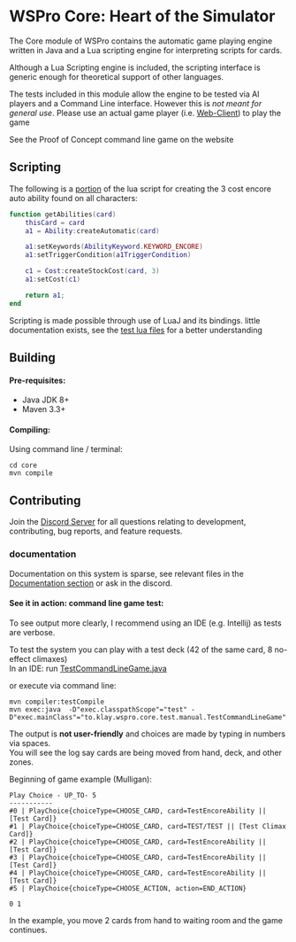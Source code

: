 # WSPro Core: Heart of the Simulator

The Core module of WSPro contains the automatic game playing engine written in Java and a Lua scripting engine for interpreting scripts for cards.

Although a Lua Scripting engine is included, the scripting interface is generic enough for theoretical support of other languages. 

The tests included in this module allow the engine to be tested via AI players and a Command Line interface. 
However this is *not meant for general use*. Please use an actual game player (i.e. [Web-Client](https://github.com/klaki892/WSPro/tree/master/web-client)) to play the game 

See the Proof of Concept command line game on the website

## Scripting 

The following is a [portion](https://github.com/klaki892/WSPro/blob/master/core/src/test/resources/lua/TestEncoreAbility.lua) of the lua script for creating the 3 cost encore auto ability found on all characters:
```lua
function getAbilities(card)
    thisCard = card
    a1 = Ability:createAutomatic(card)

    a1:setKeywords(AbilityKeyword.KEYWORD_ENCORE)
    a1:setTriggerCondition(a1TriggerCondition)

    c1 = Cost:createStockCost(card, 3)
    a1:setCost(c1)

    return a1;
end

```

Scripting is made possible through use of LuaJ and its bindings. little documentation exists, see the [test lua files]((https://github.com/klaki892/WSPro/blob/master/core/src/test/resources/lua/TestEncoreAbility.lua)) for a better understanding

## Building

#### Pre-requisites:

 - Java JDK 8+
 - Maven 3.3+
 
#### Compiling:
Using command line / terminal:

```
cd core
mvn compile
```
## Contributing
Join the [Discord Server](https://discord.gg/6fszwZK) for all questions relating to development, contributing, bug reports, and feature requests.


### documentation
Documentation on this system is sparse, see relevant files in the [Documentation section](https://github.com/klaki892/WSPro/tree/master/documentation) or ask in the discord.
#### See it in action: command line game test:

To see output more clearly, I recommend using an IDE (e.g. Intellij) as tests are verbose. 

To test the system you can play with a test deck (42 of the same card, 8 no-effect climaxes) \
In an IDE: run [TestCommandLineGame.java](https://github.com/klaki892/WSPro/blob/master/core/src/test/java/to/klay/wspro/core/test/manual/TestCommandLineGame.java)

or execute via command line:
```
mvn compiler:testCompile
mvn exec:java  -D"exec.classpathScope"="test" -D"exec.mainClass"="to.klay.wspro.core.test.manual.TestCommandLineGame"
```

The output is **not user-friendly** and choices are made by typing in numbers via spaces. \
You will see the log say cards are being moved from hand, deck, and other zones. 

Beginning of game example (Mulligan):

```
Play Choice - UP_TO- 5
-----------
#0 | PlayChoice{choiceType=CHOOSE_CARD, card=TestEncoreAbility || [Test Card]}
#1 | PlayChoice{choiceType=CHOOSE_CARD, card=TEST/TEST || [Test Climax Card]}
#2 | PlayChoice{choiceType=CHOOSE_CARD, card=TestEncoreAbility || [Test Card]}
#3 | PlayChoice{choiceType=CHOOSE_CARD, card=TestEncoreAbility || [Test Card]}
#4 | PlayChoice{choiceType=CHOOSE_CARD, card=TestEncoreAbility || [Test Card]}
#5 | PlayChoice{choiceType=CHOOSE_ACTION, action=END_ACTION}
```
`0 1`

In the example, you move 2 cards from hand to waiting room and the game continues.
